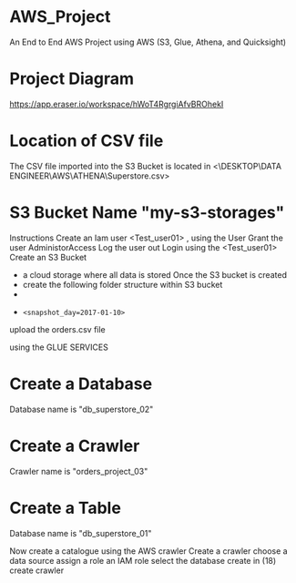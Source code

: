 # AWS_Project
An End to End AWS Project using AWS (S3, Glue, Athena, and Quicksight)

# Project Diagram
https://app.eraser.io/workspace/hWoT4RgrgiAfvBROhekI


# Location of CSV file 
The CSV file imported into the S3 Bucket is located in <\DESKTOP\DATA ENGINEER\AWS\ATHENA\Superstore.csv>

# S3 Bucket Name "my-s3-storages"

Instructions
Create an Iam user <Test_user01> , using the <Root> User
Grant the user AdministorAccess
Log the <Root> user out
Login using the <Test_user01>
Create an S3 Bucket 
  - a cloud storage where all data is stored
Once the S3 bucket is created
  - create the following folder structure within S3 bucket
  -   <orders>
  -     <snapshot_day=2017-01-10>      
upload the orders.csv file

using the GLUE SERVICES

# Create a Database 
Database name is  "db_superstore_02"

# Create a Crawler
Crawler name is  "orders_project_03"

# Create a Table
Database name is  "db_superstore_01"


Now create a catalogue using the AWS crawler
Create a crawler
choose a data source 
assign a role an IAM role 
select the database create in (18)
create crawler
